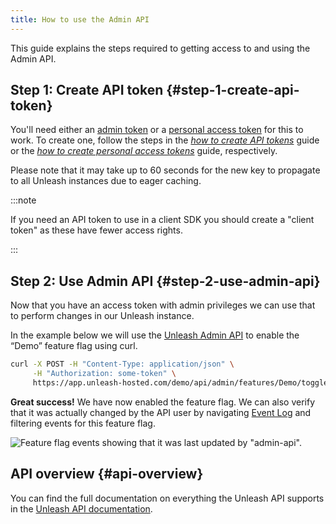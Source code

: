 ```yaml
---
title: How to use the Admin API
---
```


This guide explains the steps required to getting access to and using the Admin API.

## Step 1: Create API token {#step-1-create-api-token}

You'll need either an [admin token](../reference/api-tokens-and-client-keys.mdx#admin-tokens) or a [personal access token](../reference/api-tokens-and-client-keys.mdx#personal-access-tokens) for this to work. To create one, follow the steps in the [_how to create API tokens_](../how-to/how-to-create-api-tokens.mdx) guide or the [_how to create personal access tokens_](./how-to-create-personal-access-tokens.mdx) guide, respectively.

Please note that it may take up to 60 seconds for the new key to propagate to all Unleash instances due to eager caching.

:::note

If you need an API token to use in a client SDK you should create a "client token" as these have fewer access rights.

:::

## Step 2: Use Admin API {#step-2-use-admin-api}

Now that you have an access token with admin privileges we can use that to perform changes in our Unleash instance.

In the example below we will use the [Unleash Admin API](/reference/api/legacy/unleash/admin/features.md) to enable the “Demo” feature flag using curl.

```sh
curl -X POST -H "Content-Type: application/json" \
     -H "Authorization: some-token" \
     https://app.unleash-hosted.com/demo/api/admin/features/Demo/toggle/on
```

**Great success!** We have now enabled the feature flag. We can also verify that it was actually changed by the API user by navigating [Event Log](/reference/events#event-log) and filtering events for this feature flag.

![Feature flag events showing that it was last updated by "admin-api".](/img/api_access_history.png)

## API overview {#api-overview}

You can find the full documentation on everything the Unleash API supports in the [Unleash API documentation](/reference/api/legacy/unleash/admin/features.md).
